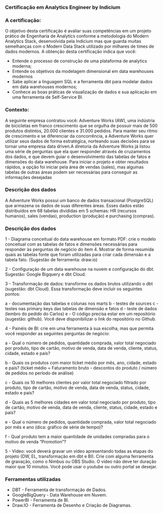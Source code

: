 ### Certificação em Analytics Engineer by Indicium

### A certificação:
O objetivo desta certificação é avaliar suas competências em um projeto prático de Engenharia de Analytics conforme a metodologia do Modern Analytics Stack, desenvolvida pela Indicium mas que guarda muitas semelhanças com o Modern Data Stack utilizado por milhares de times de dados modernos.
A obtenção desta certificação indica que você:  
- Entende o processo de construção de uma plataforma de analytics moderna;
- Entende os objetivos da modelagem dimensional em data warehouses modernos
- Sabe aplicar a linguagem SQL e a ferramenta dbt para modelar dados em data warehouses modernos;
- Conhece as boas práticas de visualização de dados e sua aplicação em uma ferramenta de Self-Service BI.

### Contexto:
A seguinte empresa contratou você: Adventure Works (AW), uma indústria de bicicletas em franco crescimento que se orgulha de possuir mais de 500 produtos distintos, 20.000 clientes e 31.000 pedidos. Para manter seu ritmo de crescimento e se diferenciar da concorrência, a Adventure Works quer utilizar seus dados de forma estratégica, norteando suas decisões para se tornar uma empresa data driven.A diretoria da Adventure Works já listou uma série de perguntas que ela quer responder através de cruzamentos dos dados, e que devem guiar o desenvolvimento das tabelas de fatos e dimensões do data warehouse. Para iniciar o projeto e obter resultados rápidos, a opção foi iniciar pela área de vendas (sales), mas algumas tabelas de outras áreas podem ser necessárias para conseguir as informações desejadas

### Descrição dos dados
A Adventure Works possui um banco de dados transacional (PostgreSQL) que armazena os dados de suas diferentes áreas. Esses dados estão distribuídos em 68 tabelas divididas em 5 schemas: HR (recursos humanos), sales (vendas), production (produção) e purchasing (compras).

### Descrição dos dados
1 - Diagrama conceitual do data warehouse em formato PDF: crie o modelo conceitual com as tabelas de fatos e dimensões necessárias para responder às perguntas de negócio do item 4. Mostrar de forma resumida quais as tabelas fonte que foram utilizadas para criar cada dimensão e a tabela fato. (Sugestão de ferramenta: draw.io)

2 - Configuração de um data warehouse na nuvem e configuração do dbt. Sugestão: Google Bigquery e dbt Cloud.
    
3 - Transformação de dados: transforme os dados brutos utilizando o dbt (sugestão: dbt Cloud). Essa transformação deve incluir os seguintes pontos:

a - documentação das tabelas e colunas nos marts
b - testes de sources
c - testes nas primary keys das tabelas de dimensão e fatos
d - teste de dados (lembro do pedido do Carlos)
e - O código precisa estar em um repositório (sugestão: github). Você deve disponibilizar o link do repositório no Github.

4 - Painéis de BI: crie em uma ferramenta à sua escolha, mas que permita você responder as seguintes perguntas de negócio:

a - Qual o número de pedidos, quantidade comprada, valor total negociado por produto, tipo de cartão, motivo de venda, data de venda, cliente, status, cidade, estado e país?

b - Quais os produtos com maior ticket médio por mês, ano, cidade, estado e país? (ticket médio = Faturamento bruto - descontos do produto / número de pedidos no período de análise)

c - Quais os 10 melhores clientes por valor total negociado filtrado por produto, tipo de cartão, motivo de venda, data de venda, status, cidade, estado e país?

d - Quais as 5 melhores cidades em valor total negociado por produto, tipo de cartão, motivo de venda, data de venda, cliente, status, cidade, estado e país?

e - Qual o número de pedidos, quantidade comprada, valor total negociado por mês e ano (dica: gráfico de série de tempo)?

f - Qual produto tem a maior quantidade de unidades compradas para o motivo de venda “Promotion”?
    
5 - Vídeo: você deverá gravar um vídeo apresentando todas as etapas do projeto (DW, EL, transformação em dbt e BI). Crie com alguma ferramenta de gravação, como o Nimbus ou OBS Studio. O vídeo não deve ter duração maior que 10 minutos. Você pode usar o youtube ou outro portal se desejar.

### Ferramentas utilizadas
- DBT -  Ferramenta de transformação de Dados.
- GoogleBigQuery - Data Warehouse em Nuvem.
- PowerBI - Ferramenta de BI.
- Draw.IO - Ferramenta de Desenho e Criação de Diagramas.